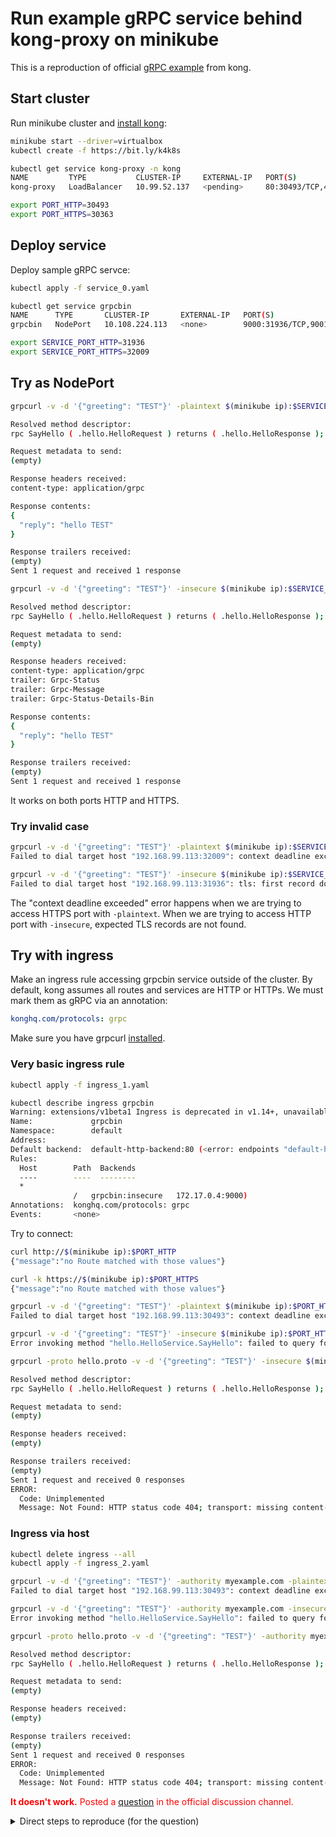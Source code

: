 # Run example gRPC service behind kong-proxy on minikube

This is a reproduction of official [gRPC example](https://github.com/Kong/kubernetes-ingress-controller/blob/main/docs/guides/using-ingress-with-grpc.md) from kong.

## Start cluster

Run minikube cluster and [install kong](https://github.com/Kong/kubernetes-ingress-controller/blob/master/docs/deployment/minikube.md):

```bash
minikube start --driver=virtualbox
kubectl create -f https://bit.ly/k4k8s

kubectl get service kong-proxy -n kong
NAME         TYPE           CLUSTER-IP     EXTERNAL-IP   PORT(S)                      AGE
kong-proxy   LoadBalancer   10.99.52.137   <pending>     80:30493/TCP,443:30363/TCP   21m

export PORT_HTTP=30493
export PORT_HTTPS=30363
```

## Deploy service

Deploy sample gRPC servce:

```bash
kubectl apply -f service_0.yaml

kubectl get service grpcbin
NAME      TYPE       CLUSTER-IP       EXTERNAL-IP   PORT(S)                         AGE
grpcbin   NodePort   10.108.224.113   <none>        9000:31936/TCP,9001:32009/TCP   19s

export SERVICE_PORT_HTTP=31936
export SERVICE_PORT_HTTPS=32009
```

## Try as NodePort

```bash
grpcurl -v -d '{"greeting": "TEST"}' -plaintext $(minikube ip):$SERVICE_PORT_HTTP hello.HelloService.SayHello

Resolved method descriptor:
rpc SayHello ( .hello.HelloRequest ) returns ( .hello.HelloResponse );

Request metadata to send:
(empty)

Response headers received:
content-type: application/grpc

Response contents:
{
  "reply": "hello TEST"
}

Response trailers received:
(empty)
Sent 1 request and received 1 response
```

```bash
grpcurl -v -d '{"greeting": "TEST"}' -insecure $(minikube ip):$SERVICE_PORT_HTTPS hello.HelloService.SayHello

Resolved method descriptor:
rpc SayHello ( .hello.HelloRequest ) returns ( .hello.HelloResponse );

Request metadata to send:
(empty)

Response headers received:
content-type: application/grpc
trailer: Grpc-Status
trailer: Grpc-Message
trailer: Grpc-Status-Details-Bin

Response contents:
{
  "reply": "hello TEST"
}

Response trailers received:
(empty)
Sent 1 request and received 1 response
```

It works on both ports HTTP and HTTPS.

### Try invalid case

```bash
grpcurl -v -d '{"greeting": "TEST"}' -plaintext $(minikube ip):$SERVICE_PORT_HTTPS hello.HelloService.SayHello
Failed to dial target host "192.168.99.113:32009": context deadline exceeded

grpcurl -v -d '{"greeting": "TEST"}' -insecure $(minikube ip):$SERVICE_PORT_HTTP hello.HelloService.SayHello
Failed to dial target host "192.168.99.113:31936": tls: first record does not look like a TLS handshake
```

The "context deadline exceeded" error happens when we are trying to access HTTPS port with `-plaintext`. When we are trying to access HTTP port with `-insecure`, expected TLS records are not found.

## Try with ingress

Make an ingress rule accessing grpcbin service outside of the cluster. By default, kong assumes all routes and services are HTTP or HTTPs. We must mark them as gRPC via an annotation:

```yaml
konghq.com/protocols: grpc
```

Make sure you have grpcurl [installed](../README.md#grpcurl).

### Very basic ingress rule

```bash
kubectl apply -f ingress_1.yaml

kubectl describe ingress grpcbin
Warning: extensions/v1beta1 Ingress is deprecated in v1.14+, unavailable in v1.22+; use networking.k8s.io/v1 Ingress
Name:             grpcbin
Namespace:        default
Address:
Default backend:  default-http-backend:80 (<error: endpoints "default-http-backend" not found>)
Rules:
  Host        Path  Backends
  ----        ----  --------
  *
              /   grpcbin:insecure   172.17.0.4:9000)
Annotations:  konghq.com/protocols: grpc
Events:       <none>
```

Try to connect:

```bash
curl http://$(minikube ip):$PORT_HTTP
{"message":"no Route matched with those values"}

curl -k https://$(minikube ip):$PORT_HTTPS
{"message":"no Route matched with those values"}

grpcurl -v -d '{"greeting": "TEST"}' -plaintext $(minikube ip):$PORT_HTTP hello.HelloService.SayHello
Failed to dial target host "192.168.99.113:30493": context deadline exceeded

grpcurl -v -d '{"greeting": "TEST"}' -insecure $(minikube ip):$PORT_HTTPS hello.HelloService.SayHello
Error invoking method "hello.HelloService.SayHello": failed to query for service descriptor "hello.HelloService": server does not support the reflection API

grpcurl -proto hello.proto -v -d '{"greeting": "TEST"}' -insecure $(minikube ip):$PORT_HTTPS hello.HelloService.SayHello

Resolved method descriptor:
rpc SayHello ( .hello.HelloRequest ) returns ( .hello.HelloResponse );

Request metadata to send:
(empty)

Response headers received:
(empty)

Response trailers received:
(empty)
Sent 1 request and received 0 responses
ERROR:
  Code: Unimplemented
  Message: Not Found: HTTP status code 404; transport: missing content-type field
```

### Ingress via host

```bash
kubectl delete ingress --all
kubectl apply -f ingress_2.yaml

grpcurl -v -d '{"greeting": "TEST"}' -authority myexample.com -plaintext $(minikube ip):30493 hello.HelloService.SayHello
Failed to dial target host "192.168.99.113:30493": context deadline exceeded

grpcurl -v -d '{"greeting": "TEST"}' -authority myexample.com -insecure $(minikube ip):30363 hello.HelloService.SayHello
Error invoking method "hello.HelloService.SayHello": failed to query for service descriptor "hello.HelloService": server does not support the reflection API

grpcurl -proto hello.proto -v -d '{"greeting": "TEST"}' -authority myexample.com -insecure $(minikube ip):30363 hello.HelloService.SayHello

Resolved method descriptor:
rpc SayHello ( .hello.HelloRequest ) returns ( .hello.HelloResponse );

Request metadata to send:
(empty)

Response headers received:
(empty)

Response trailers received:
(empty)
Sent 1 request and received 0 responses
ERROR:
  Code: Unimplemented
  Message: Not Found: HTTP status code 404; transport: missing content-type field
```

<span style="color:red"><b>It doesn't work.</b> Posted a [question](https://discuss.konghq.com/t/does-grpc-proxy-works-under-minikube/7092) in the official discussion channel.</span>

<details>
  <summary>Direct steps to reproduce (for the question)</summary>

```bash
minikube start --driver=kvm2
kubectl create -f https://bit.ly/k4k8s
export PROXY_IP=$(minikube ip)
export PROXY_PORT=$(kubectl get services/kong-proxy -n kong -o go-template='{{(index .spec.ports 0).nodePort}}')
echo $PROXY_IP:$PROXY_PORT
kubectl apply -f https://bit.ly/grpcbin-service
echo "apiVersion: extensions/v1beta1
kind: Ingress
metadata:
  name: demo
spec:
  rules:
  - http:
      paths:
      - path: /
        backend:
          serviceName: grpcbin
          servicePort: 9001" | kubectl apply -f -
kubectl patch ingress demo -p '{"metadata":{"annotations":{"konghq.com/protocols":"grpc,grpcs"}}}'
kubectl patch svc grpcbin -p '{"metadata":{"annotations":{"konghq.com/protocols":"grpcs"}}}'
grpcurl -v -d '{"greeting": "Kong Hello world!"}' -insecure $PROXY_IP:$PROXY_PORT hello.HelloService.SayHello

# another try without grpcs:
kubectl patch ingress demo -p '{"metadata":{"annotations":{"konghq.com/protocols":"grpc"}}}'
kubectl patch svc grpcbin -p '{"metadata":{"annotations":{"konghq.com/protocols":"grpc"}}}'
grpcurl -v -d '{"greeting": "Kong Hello world!"}' -insecure $PROXY_IP:$PROXY_PORT hello.HelloService.SayHello
```
</details>

